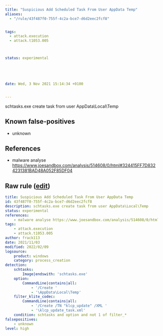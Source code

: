 ```yaml
---
title: "Suspicious Add Scheduled Task From User AppData Temp"
aliases:
  - "/rule/43f487f0-755f-4c2a-bce7-d6d2eec2fcf8"


tags:
  - attack.execution
  - attack.t1053.005



status: experimental





date: Wed, 3 Nov 2021 15:14:34 +0100


---
```


schtasks.exe create task from user AppData\Local\Temp

<!--more-->


## Known false-positives

* unknown



## References

* malware analyse https://www.joesandbox.com/analysis/514608/0/html#324415FF7D8324231381BAD48A052F85DF04


## Raw rule ([edit](https://github.com/SigmaHQ/sigma/edit/master/rules/windows/process_creation/proc_creation_win_susp_schtasks_user_temp.yml))
```yaml
title: Suspicious Add Scheduled Task From User AppData Temp 
id: 43f487f0-755f-4c2a-bce7-d6d2eec2fcf8
description: schtasks.exe create task from user AppData\Local\Temp
status: experimental
references:
    - malware analyse https://www.joesandbox.com/analysis/514608/0/html#324415FF7D8324231381BAD48A052F85DF04
tags:
    - attack.execution
    - attack.t1053.005 
author: frack113
date: 2021/11/03
modified: 2022/02/09
logsource:
    product: windows
    category: process_creation
detection:
    schtasks:
        Image|endswith: 'schtasks.exe'
    option:
        CommandLine|contains|all:
            - '/Create '
            - '\AppData\Local\Temp'
    filter_klite_codec:
        CommandLine|contains|all:
            - '/Create /TN "klcp_update" /XML '
            - '\klcp_update_task.xml'
    condition: schtasks and option and not 1 of filter_*
falsepositives:
    - unknown
level: high

```
